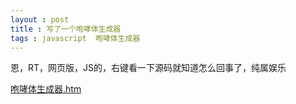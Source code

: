 ```yaml
---
layout : post 
title : 写了一个咆哮体生成器
tags : javascript  咆哮体生成器
---
```


恩，RT，网页版，JS的，右键看一下源码就知道怎么回事了，纯属娱乐


[咆哮体生成器.htm](/demos/1343968607984_%E5%92%86%E5%93%AE%E4%BD%93%E7%94%9F%E6%88%90%E5%99%A8.htm)
